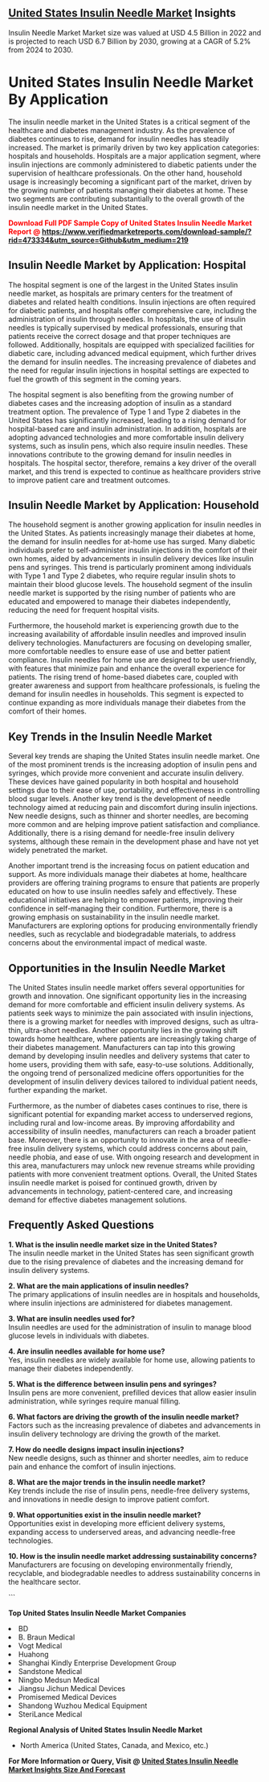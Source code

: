 <h2><a href="https://www.verifiedmarketreports.com/download-sample/?rid=473334&amp;utm_source=Github&amp;utm_medium=219" target="_blank">United States Insulin Needle Market</a> Insights</h2><p>Insulin Needle Market Market size was valued at USD 4.5 Billion in 2022 and is projected to reach USD 6.7 Billion by 2030, growing at a CAGR of 5.2% from 2024 to 2030.</p><p> <h1>United States Insulin Needle Market By Application</h1> <p>The insulin needle market in the United States is a critical segment of the healthcare and diabetes management industry. As the prevalence of diabetes continues to rise, demand for insulin needles has steadily increased. The market is primarily driven by two key application categories: hospitals and households. Hospitals are a major application segment, where insulin injections are commonly administered to diabetic patients under the supervision of healthcare professionals. On the other hand, household usage is increasingly becoming a significant part of the market, driven by the growing number of patients managing their diabetes at home. These two segments are contributing substantially to the overall growth of the insulin needle market in the United States.</p> <p><b><p><span class=""><span style="color: #ff0000;"><strong>Download Full PDF Sample Copy of United States Insulin Needle Market Report</strong> @ </span><a href="https://www.verifiedmarketreports.com/download-sample/?rid=473334&amp;utm_source=Github&amp;utm_medium=219" target="_blank">https://www.verifiedmarketreports.com/download-sample/?rid=473334&amp;utm_source=Github&amp;utm_medium=219</a></span></p></b></p> <h2>Insulin Needle Market by Application: Hospital</h2> <p>The hospital segment is one of the largest in the United States insulin needle market, as hospitals are primary centers for the treatment of diabetes and related health conditions. Insulin injections are often required for diabetic patients, and hospitals offer comprehensive care, including the administration of insulin through needles. In hospitals, the use of insulin needles is typically supervised by medical professionals, ensuring that patients receive the correct dosage and that proper techniques are followed. Additionally, hospitals are equipped with specialized facilities for diabetic care, including advanced medical equipment, which further drives the demand for insulin needles. The increasing prevalence of diabetes and the need for regular insulin injections in hospital settings are expected to fuel the growth of this segment in the coming years.</p> <p>The hospital segment is also benefiting from the growing number of diabetes cases and the increasing adoption of insulin as a standard treatment option. The prevalence of Type 1 and Type 2 diabetes in the United States has significantly increased, leading to a rising demand for hospital-based care and insulin administration. In addition, hospitals are adopting advanced technologies and more comfortable insulin delivery systems, such as insulin pens, which also require insulin needles. These innovations contribute to the growing demand for insulin needles in hospitals. The hospital sector, therefore, remains a key driver of the overall market, and this trend is expected to continue as healthcare providers strive to improve patient care and treatment outcomes.</p> <h2>Insulin Needle Market by Application: Household</h2> <p>The household segment is another growing application for insulin needles in the United States. As patients increasingly manage their diabetes at home, the demand for insulin needles for at-home use has surged. Many diabetic individuals prefer to self-administer insulin injections in the comfort of their own homes, aided by advancements in insulin delivery devices like insulin pens and syringes. This trend is particularly prominent among individuals with Type 1 and Type 2 diabetes, who require regular insulin shots to maintain their blood glucose levels. The household segment of the insulin needle market is supported by the rising number of patients who are educated and empowered to manage their diabetes independently, reducing the need for frequent hospital visits.</p> <p>Furthermore, the household market is experiencing growth due to the increasing availability of affordable insulin needles and improved insulin delivery technologies. Manufacturers are focusing on developing smaller, more comfortable needles to ensure ease of use and better patient compliance. Insulin needles for home use are designed to be user-friendly, with features that minimize pain and enhance the overall experience for patients. The rising trend of home-based diabetes care, coupled with greater awareness and support from healthcare professionals, is fueling the demand for insulin needles in households. This segment is expected to continue expanding as more individuals manage their diabetes from the comfort of their homes.</p> <h2>Key Trends in the Insulin Needle Market</h2> <p>Several key trends are shaping the United States insulin needle market. One of the most prominent trends is the increasing adoption of insulin pens and syringes, which provide more convenient and accurate insulin delivery. These devices have gained popularity in both hospital and household settings due to their ease of use, portability, and effectiveness in controlling blood sugar levels. Another key trend is the development of needle technology aimed at reducing pain and discomfort during insulin injections. New needle designs, such as thinner and shorter needles, are becoming more common and are helping improve patient satisfaction and compliance. Additionally, there is a rising demand for needle-free insulin delivery systems, although these remain in the development phase and have not yet widely penetrated the market.</p> <p>Another important trend is the increasing focus on patient education and support. As more individuals manage their diabetes at home, healthcare providers are offering training programs to ensure that patients are properly educated on how to use insulin needles safely and effectively. These educational initiatives are helping to empower patients, improving their confidence in self-managing their condition. Furthermore, there is a growing emphasis on sustainability in the insulin needle market. Manufacturers are exploring options for producing environmentally friendly needles, such as recyclable and biodegradable materials, to address concerns about the environmental impact of medical waste.</p> <h2>Opportunities in the Insulin Needle Market</h2> <p>The United States insulin needle market offers several opportunities for growth and innovation. One significant opportunity lies in the increasing demand for more comfortable and efficient insulin delivery systems. As patients seek ways to minimize the pain associated with insulin injections, there is a growing market for needles with improved designs, such as ultra-thin, ultra-short needles. Another opportunity lies in the growing shift towards home healthcare, where patients are increasingly taking charge of their diabetes management. Manufacturers can tap into this growing demand by developing insulin needles and delivery systems that cater to home users, providing them with safe, easy-to-use solutions. Additionally, the ongoing trend of personalized medicine offers opportunities for the development of insulin delivery devices tailored to individual patient needs, further expanding the market.</p> <p>Furthermore, as the number of diabetes cases continues to rise, there is significant potential for expanding market access to underserved regions, including rural and low-income areas. By improving affordability and accessibility of insulin needles, manufacturers can reach a broader patient base. Moreover, there is an opportunity to innovate in the area of needle-free insulin delivery systems, which could address concerns about pain, needle phobia, and ease of use. With ongoing research and development in this area, manufacturers may unlock new revenue streams while providing patients with more convenient treatment options. Overall, the United States insulin needle market is poised for continued growth, driven by advancements in technology, patient-centered care, and increasing demand for effective diabetes management solutions.</p> <h2>Frequently Asked Questions</h2> <p><b>1. What is the insulin needle market size in the United States?</b><br> The insulin needle market in the United States has seen significant growth due to the rising prevalence of diabetes and the increasing demand for insulin delivery systems.</p> <p><b>2. What are the main applications of insulin needles?</b><br> The primary applications of insulin needles are in hospitals and households, where insulin injections are administered for diabetes management.</p> <p><b>3. What are insulin needles used for?</b><br> Insulin needles are used for the administration of insulin to manage blood glucose levels in individuals with diabetes.</p> <p><b>4. Are insulin needles available for home use?</b><br> Yes, insulin needles are widely available for home use, allowing patients to manage their diabetes independently.</p> <p><b>5. What is the difference between insulin pens and syringes?</b><br> Insulin pens are more convenient, prefilled devices that allow easier insulin administration, while syringes require manual filling.</p> <p><b>6. What factors are driving the growth of the insulin needle market?</b><br> Factors such as the increasing prevalence of diabetes and advancements in insulin delivery technology are driving the growth of the market.</p> <p><b>7. How do needle designs impact insulin injections?</b><br> New needle designs, such as thinner and shorter needles, aim to reduce pain and enhance the comfort of insulin injections.</p> <p><b>8. What are the major trends in the insulin needle market?</b><br> Key trends include the rise of insulin pens, needle-free delivery systems, and innovations in needle design to improve patient comfort.</p> <p><b>9. What opportunities exist in the insulin needle market?</b><br> Opportunities exist in developing more efficient delivery systems, expanding access to underserved areas, and advancing needle-free technologies.</p> <p><b>10. How is the insulin needle market addressing sustainability concerns?</b><br> Manufacturers are focusing on developing environmentally friendly, recyclable, and biodegradable needles to address sustainability concerns in the healthcare sector.</p> ```</p><p><strong>Top United States Insulin Needle Market Companies</strong></p><div data-test-id=""><p><li>BD</li><li> B. Braun Medical</li><li> Vogt Medical</li><li> Huahong</li><li> Shanghai Kindly Enterprise Development Group</li><li> Sandstone Medical</li><li> Ningbo Medsun Medical</li><li> Jiangsu Jichun Medical Devices</li><li> Promisemed Medical Devices</li><li> Shandong Wuzhou Medical Equipment</li><li> SteriLance Medical</li></p><div><strong>Regional Analysis of&nbsp;United States Insulin Needle Market</strong></div><ul><li dir="ltr"><p dir="ltr">North America&nbsp;(United States, Canada, and Mexico, etc.)</p></li></ul><p><strong>For More Information or Query, Visit @&nbsp;</strong><strong><a href="https://www.verifiedmarketreports.com/product/insulin-needle-market/?utm_source=Github&amp;utm_medium=219" target="_blank">United States Insulin Needle Market Insights Size And Forecast</a></strong></p></div>
